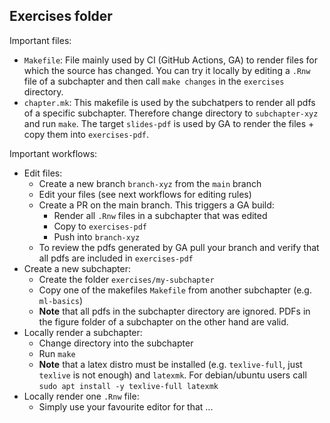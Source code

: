 ## Exercises folder

Important files:
- `Makefile`: File mainly used by CI (GitHub Actions, GA) to render files for which the source has changed. You can try it locally by editing a `.Rnw` file of a subchapter and then call `make changes` in the `exercises` directory.
- `chapter.mk`: This makefile is used by the subchatpers to render all pdfs of a specific subchapter. Therefore change directory to `subchapter-xyz` and run `make`. The target `slides-pdf` is used by GA to render the files + copy them into `exercises-pdf`.

Important workflows:
- Edit files:
  - Create a new branch `branch-xyz` from the `main` branch
  - Edit your files (see next workflows for editing rules)
  - Create a PR on the main branch. This triggers a GA build:
    - Render all `.Rnw` files in a subchapter that was edited
    - Copy to `exercises-pdf`
    - Push into `branch-xyz`
  - To review the pdfs generated by GA pull your branch and verify that all pdfs are included in `exercises-pdf`
- Create a new subchapter:
  - Create the folder `exercises/my-subchapter`
  - Copy one of the makefiles `Makefile` from another subchapter (e.g. `ml-basics`)
  - __Note__ that all pdfs in the subchapter directory are ignored. PDFs in the figure folder of a subchapter on the other hand are valid.
- Locally render a subchapter:
  - Change directory into the subchapter
  - Run `make`
  - __Note__ that a latex distro must be installed (e.g. `texlive-full`, just `texlive` is not enough) and `latexmk`. For debian/ubuntu users call `sudo apt install -y texlive-full latexmk`
- Locally render one `.Rnw` file:
  - Simply use your favourite editor for that ...
